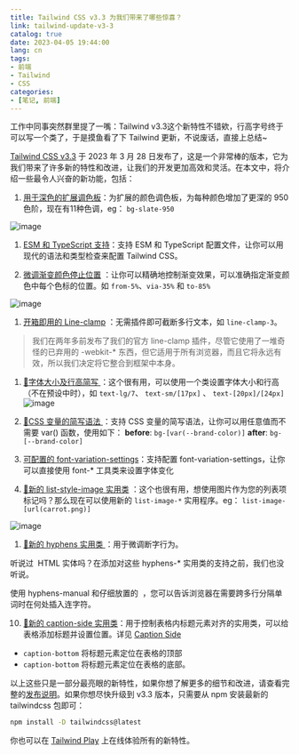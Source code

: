```yaml
---
title: Tailwind CSS v3.3 为我们带来了哪些惊喜？
link: tailwind-update-v3-3
catalog: true
date: 2023-04-05 19:44:00 
lang: cn
tags:
- 前端
- Tailwind
- CSS
categories:
- [笔记, 前端]
---
```


工作中同事突然群里提了一嘴：Tailwind v3.3这个新特性不错欸，行高字号终于可以写一个类了，于是摸鱼看了下 Tailwind 更新，不说废话，直接上总结~

[Tailwind CSS v3.3](https://tailwindcss.com/blog/tailwindcss-v3-3) 于 2023 年 3 月 28 日发布了，这是一个非常棒的版本，它为我们带来了许多新的特性和改进，让我们的开发更加高效和灵活。在本文中，将介绍一些最令人兴奋的新功能，包括：

1. [用于深色的扩展调色板](https://tailwindcss.com/blog/tailwindcss-v3-3#extended-color-palette-for-darker-darks)：为扩展的颜色调色板，为每种颜色增加了更深的 950 色阶，现在有11种色调，eg： `bg-slate-950`

![image](https://x.cosine.ren/_next/image?url=https%3A%2F%2Fipfs.4everland.xyz%2Fipfs%2Fbafkreielweltorekhrbei6domwmzn6gvk6jzjdv436eudm2k7wptgplcza&w=3840&q=75)

1. [ESM 和 TypeScript 支持](https://tailwindcss.com/blog/tailwindcss-v3-3#esm-and-typescript-support)：支持 ESM 和 TypeScript 配置文件，让你可以用现代的语法和类型检查来配置 Tailwind CSS。

2. [微调渐变颜色停止位置](https://tailwindcss.com/blog/tailwindcss-v3-3#fine-tune-gradient-color-stop-positions) ：让你可以精确地控制渐变效果，可以准确指定渐变颜色中每个色标的位置。如 `from-5%`、`via-35%` 和 `to-85%` 

![image](https://x.cosine.ren/_next/image?url=https%3A%2F%2Fipfs.4everland.xyz%2Fipfs%2Fbafkreih3sqnpjd57nxxzbg6a7goe546gt5pycaanaohsoolbknugssqs5u&w=3840&q=75)

1. [开箱即用的 Line-clamp](https://tailwindcss.com/blog/tailwindcss-v3-3#line-clamp-out-of-the-box) ：无需插件即可截断多行文本，如 `line-clamp-3`。 
> 我们在两年多前发布了我们的官方 line-clamp 插件，尽管它使用了一堆奇怪的已弃用的 -webkit-* 东西，但它适用于所有浏览器，而且它将永远有效，所以我们决定将它整合到框架中本身。

1. [🌟字体大小及行高简写 ](https://tailwindcss.com/blog/tailwindcss-v3-3#new-line-height-shorthand-for-font-size-utilities) ：这个很有用，可以使用一个类设置字体大小和行高（不在预设中时），如 `text-lg/7`、 `text-sm/[17px]` 、 `text-[20px]/[24px]`
![image](https://x.cosine.ren/_next/image?url=https%3A%2F%2Fipfs.4everland.xyz%2Fipfs%2Fbafkreidwfwf7e7c2ch4acqgp6ajgs6hk6jrznddejcttwl4mq3ulc4rrbi&w=3840&q=75)

1. [🌟CSS 变量的简写语法 ](https://tailwindcss.com/blog/tailwindcss-v3-3#css-variables-without-the-var)：支持 CSS 变量的简写语法，让你可以用任意值而不需要 var() 函数，使用如下：
**before**:  `bg-[var(--brand-color)]`
**after**: `bg-[--brand-color]`

1. [可配置的 font-variation-settings](https://tailwindcss.com/blog/tailwindcss-v3-3#configure-font-variation-settings-for-custom-font-families)：支持配置 font-variation-settings，让你可以直接使用 font-* 工具类来设置字体变化

2. [🌟新的 list-style-image 实用类](https://tailwindcss.com/blog/tailwindcss-v3-3#new-list-style-image-utilities) ：这个也很有用，想使用图片作为您的列表项标记吗？那么现在可以使用新的 `list-image-*` 实用程序。eg：  `list-image-[url(carrot.png)]`

![image](https://x.cosine.ren/_next/image?url=https%3A%2F%2Fipfs.4everland.xyz%2Fipfs%2Fbafkreidqys3lkalcynkpr2wrm2opf4od6p5fhtlqqmtx4dqjevxuwg5kra&w=3840&q=75)

1. [🌟新的 hyphens 实用类 ](https://tailwindcss.com/blog/tailwindcss-v3-3#new-hyphens-utilities)：用于微调断字行为。

听说过 &shy; HTML 实体吗？在添加对这些 hyphens-* 实用类的支持之前，我们也没听说。

使用 hyphens-manual 和仔细放置的 &shy; ，您可以告诉浏览器在需要跨多行分隔单词时在何处插入连字符。

10. [🌟新的 caption-side 实用类](https://tailwindcss.com/blog/tailwindcss-v3-3#new-caption-side-utilities)：用于控制表格内标题元素对齐的实用类，可以给表格添加标题并设置位置。详见 [Caption Side
](https://tailwindcss.com/docs/caption-side)
- `caption-bottom` 将标题元素定位在表格的顶部
- `caption-bottom` 将标题元素定位在表格的底部。



 
以上这些只是一部分最亮眼的新特性，如果你想了解更多的细节和改进，请查看完整的[发布说明](https://github.com/tailwindlabs/tailwindcss/releases/tag/v3.3.0)。如果你想尽快升级到 v3.3 版本，只需要从 npm 安装最新的 tailwindcss 包即可：

```bash
npm install -D tailwindcss@latest
```
你也可以在 [Tailwind Play](https://play.tailwindcss.com/) 上在线体验所有的新特性。